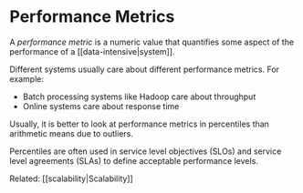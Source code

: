 # Performance Metrics
A *performance metric* is a numeric value that quantifies some aspect of the performance of a [[data-intensive|system]].

Different systems usually care about different performance metrics. For example:
- Batch processing systems like Hadoop care about throughput
- Online systems care about response time

Usually, it is better to look at performance metrics in percentiles than arithmetic means due to outliers. 

Percentiles are often used in service level objectives (SLOs) and service level agreements (SLAs) to define acceptable performance levels.

Related: [[scalability|Scalability]]